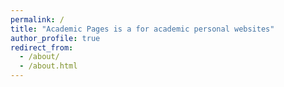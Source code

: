 ```yaml
---
permalink: /
title: "Academic Pages is a for academic personal websites"
author_profile: true
redirect_from: 
  - /about/
  - /about.html
---
```


